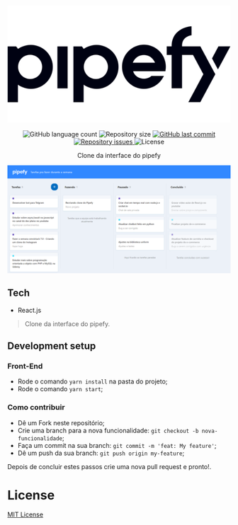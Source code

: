 <p align="center">
  <img src="./.github/pipe_logo.png" />
</p>

<p align="center">
  <img alt="GitHub language count" src="https://img.shields.io/github/languages/count/wesley820/pipefy-clone-frontend">

  <img alt="Repository size" src="https://img.shields.io/github/repo-size/wesley820/pipefy-clone-frontend">
  
  <a href="https://github.com/wesley820/pipefy-clone-frontend/commits/master">
    <img alt="GitHub last commit" src="https://img.shields.io/github/last-commit/wesley820/pipefy-clone-frontend">
  </a>

  <a href="https://github.com/wesley820/pipefy-clone-frontend/issues">
    <img alt="Repository issues" src="https://img.shields.io/github/issues/wesley820/pipefy-clone-frontend">
  </a>

  <img alt="License" src="https://img.shields.io/badge/license-MIT-brightgreen">
</p>
 
<p align="center">
  Clone da interface do pipefy
</p>

<p align="center">
  <img src="./.github/app_photo.png" />
</p>

## Tech

- React.js

> Clone da interface do pipefy.

## Development setup

### Front-End

- Rode o comando `yarn install` na pasta do projeto;
- Rode o comando `yarn start`;

### Como contribuir

- Dê um Fork neste repositório;
- Crie uma branch para a nova funcionalidade: `git checkout -b nova-funcionalidade`;
- Faça um commit na sua branch: `git commit -m 'feat: My feature'`;
- Dê um push da sua branch: `git push origin my-feature`;

Depois de concluir estes passos crie uma nova pull request e pronto!.

# License

[MIT License](/LICENSE)
